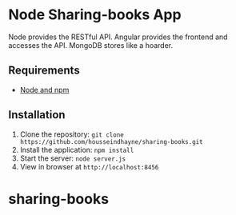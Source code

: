 # Node Sharing-books App


Node provides the RESTful API. Angular provides the frontend and accesses the API. MongoDB stores like a hoarder.

## Requirements

- [Node and npm](http://nodejs.org)

## Installation

1. Clone the repository: `git clone https://github.com/housseindhayne/sharing-books.git`
2. Install the application: `npm install`
3. Start the server: `node server.js`
4. View in browser at `http://localhost:8456`

# sharing-books
